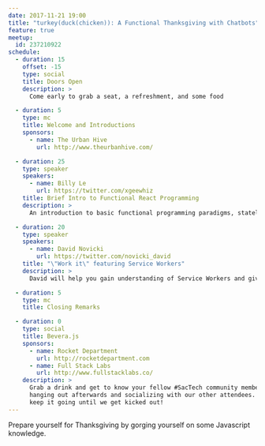 ```yaml
---
date: 2017-11-21 19:00
title: "turkey(duck(chicken)): A Functional Thanksgiving with Chatbots"
feature: true
meetup:
  id: 237210922
schedule:
  - duration: 15
    offset: -15
    type: social
    title: Doors Open
    description: >
      Come early to grab a seat, a refreshment, and some food

  - duration: 5
    type: mc
    title: Welcome and Introductions
    sponsors:
      - name: The Urban Hive
        url: http://www.theurbanhive.com/

  - duration: 25
    type: speaker
    speakers:
      - name: Billy Le
        url: https://twitter.com/xgeewhiz
    title: Brief Intro to Functional React Programming
    description: >
      An introduction to basic functional programming paradigms, stateless Components, Stateless Functional Components, Functional Components, and using functional programming utility libraries.

  - duration: 20
    type: speaker
    speakers:
      - name: David Novicki
        url: https://twitter.com/novicki_david
    title: "\"Work it\" featuring Service Workers"
    description: >
      David will help you gain understanding of Service Workers and give some cool examples on how to use them. Unfortunately Missy Elliot could not make it.

  - duration: 5
    type: mc
    title: Closing Remarks

  - duration: 0
    type: social
    title: Bevera.js
    sponsors:
      - name: Rocket Department
        url: http://rocketdepartment.com
      - name: Full Stack Labs
        url: http://www.fullstacklabs.co/
    description: >
      Grab a drink and get to know your fellow #SacTech community members by
      hanging out afterwards and socializing with our other attendees. We'll
      keep it going until we get kicked out!
---
```


Prepare yourself for Thanksgiving by gorging yourself on some Javascript knowledge.
